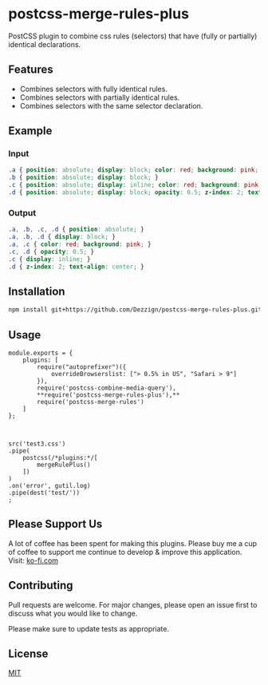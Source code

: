 # postcss-merge-rules-plus

PostCSS plugin to combine css rules (selectors) that have (fully or partially) identical declarations.

## Features
* Combines selectors with fully identical rules.
* Combines selectors with partially identical rules.
* Combines selectors with the same selector declaration.

## Example

### Input
```css
.a { position: absolute; display: block; color: red; background: pink; }
.b { position: absolute; display: block; }
.c { position: absolute; display: inline; color: red; background: pink; opacity: 0.5; }
.d { position: absolute; display: block; opacity: 0.5; z-index: 2; text-align: center; }
```

### Output
```css
.a, .b, .c, .d { position: absolute; }
.a, .b, .d { display: block; }
.a, .c { color: red; background: pink; }
.c, .d { opacity: 0.5; }
.c { display: inline; }
.d { z-index: 2; text-align: center; }
```

## Installation

```sh
npm install git+https://github.com/Dezzign/postcss-merge-rules-plus.git --save-dev
```

## Usage

```
module.exports = {
    plugins: [
        require("autoprefixer")({
            overrideBrowserslist: ["> 0.5% in US", "Safari > 9"]
        }),
        require('postcss-combine-media-query'),
        **require('postcss-merge-rules-plus'),**
        require('postcss-merge-rules')
    ]
};



src('test3.css')
.pipe(
    postcss(/*plugins:*/[
        mergeRulePlus()
    ])
)
.on('error', gutil.log)
.pipe(dest('test/'))
;
```

## Please Support Us
A lot of coffee has been spent for making this plugins.
Please buy me a cup of coffee to support me continue to develop & improve this application.
Visit: [ko-fi.com](https://ko-fi.com/heymarco)

## Contributing
Pull requests are welcome. For major changes, please open an issue first to discuss what you would like to change.

Please make sure to update tests as appropriate.

## License
[MIT](https://choosealicense.com/licenses/mit/)
